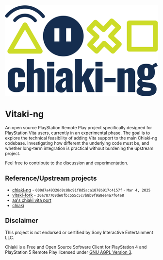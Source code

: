 ![chiaki-ng Logo](gui/res/chiaking-logo.svg)

# Vitaki-ng

An open source PlayStation Remote Play project specifically designed for PlayStation Vita users, currently in an experimental phase. The goal is to explore the technical feasibility of adding Vita support to the main Chiaki-ng codebase. Investigating how different the underlying code must be, and whether long-term integration is practical without burdening the upstream project.

Feel free to contribute to the discussion and experimentation.

## Reference/Upstream projects
- [chiaki-ng](https://streetpea.github.io/chiaki-ng) - `000d7a49328d8c8bc91f8d5aca1878b917c4157f` - `Mar 4, 2025`
- [vitaki-fork](https://github.com/ywnico/vitaki-fork) - `30a787709de0fbc555c5c7b8b9f9a8ee4a7f64e8`
- [aa's chiaki vita port](https://git.catvibers.me/aa/chiaki)
- [chiaki](https://sr.ht/~thestr4ng3r/chiaki/)

## Disclaimer
This project is not endorsed or certified by Sony Interactive Entertainment LLC.

Chiaki is a Free and Open Source Software Client for PlayStation 4 and PlayStation 5 Remote Play licensed under [GNU AGPL
Version 3](LICENSES/AGPL-3.0-only-OpenSSL.txt).